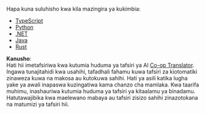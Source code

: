 <!--
CO_OP_TRANSLATOR_METADATA:
{
  "original_hash": "4117a42f3e7baae859515f7b8b911e56",
  "translation_date": "2025-08-18T19:05:51+00:00",
  "source_file": "03-GettingStarted/03-llm-client/solution/README.md",
  "language_code": "sw"
}
-->
Hapa kuna suluhisho kwa kila mazingira ya kukimbia:

- [TypeScript](./typescript/README.md)
- [Python](./python/README.md)
- [.NET](./dotnet/README.md)
- [Java](./java/README.md)
- [Rust](./rust/README.md)

**Kanusho**:  
Hati hii imetafsiriwa kwa kutumia huduma ya tafsiri ya AI [Co-op Translator](https://github.com/Azure/co-op-translator). Ingawa tunajitahidi kwa usahihi, tafadhali fahamu kuwa tafsiri za kiotomatiki zinaweza kuwa na makosa au kutokuwa sahihi. Hati ya asili katika lugha yake ya awali inapaswa kuzingatiwa kama chanzo cha mamlaka. Kwa taarifa muhimu, inashauriwa kutumia huduma ya tafsiri ya kitaalamu ya binadamu. Hatutawajibika kwa maelewano mabaya au tafsiri zisizo sahihi zinazotokana na matumizi ya tafsiri hii.